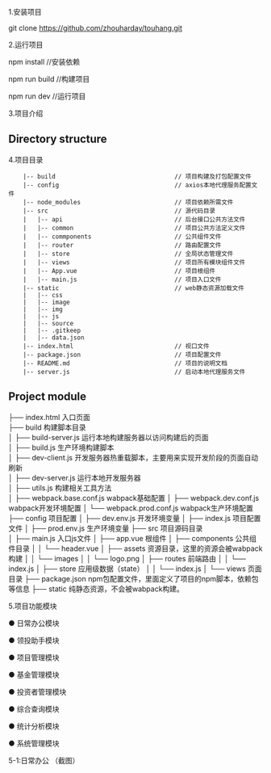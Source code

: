 1.安装项目

git clone https://github.com/zhouharday/touhang.git

2.运行项目

npm install //安装依赖

npm run build //构建项目

npm run dev //运行项目

3.项目介绍

## Directory structure ##
4.项目目录

        |-- build                                 // 项目构建及打包配置文件
        |-- config                                // axios本地代理服务配置文件
        |-- node_modules                          // 项目依赖所需文件
        |-- src                                   // 源代码目录  
        |   |-- api                               // 后台接口公共方法文件  
        |   |-- common                            // 项目公共方法定义文件  
        |   |-- commponents                       // 公共组件文件  
        |   |-- router                            // 路由配置文件  
        |   |-- store                             // 全局状态管理文件  
        |   |-- views                             // 项目所有模块组件文件  
        |   |-- App.vue                           // 项目根组件  
        |   |-- main.js                           // 项目入口文件  
        |-- static                                // web静态资源加载文件
        |   |-- css
        |   |-- image   
        |   |-- img
        |   |-- js 
        |   |-- source 
        |   |-- .gitkeep 
        |   |-- data.json  
        |-- index.html                            // 视口文件  
        |-- package.json                          // 项目配置文件  
        |-- README.md                             // 项目的说明文档  
        |-- server.js                             // 启动本地代理服务文件
## Project module ##


├── index.html                              入口页面     
   ├── build                                构建脚本目录     
        │   ├── build-server.js             运行本地构建服务器以访问构建后的页面      
        │   ├── build.js                    生产环境构建脚本      
        │   ├── dev-client.js               开发服务器热重载脚本，主要用来实现开发阶段的页面自动刷新  
        │   ├── dev-server.js               运行本地开发服务器  
        │   ├── utils.js                    构建相关工具方法  
        │   ├── webpack.base.conf.js        wabpack基础配置
        │   ├── webpack.dev.conf.js         wabpack开发环境配置
        │   └── webpack.prod.conf.js        wabpack生产环境配置
   ├── config                               项目配置
        │   ├── dev.env.js                  开发环境变量
        │   ├── index.js                    项目配置文件
        │   ├── prod.env.js                 生产环境变量
   ├── src                                  项目源码目录    
   │   ├── main.js                          入口js文件
       │   ├── app.vue                      根组件
       │   ├── components                   公共组件目录
       │   │   └── header.vue
       │   ├── assets                       资源目录，这里的资源会被wabpack构建
       │   │   └── images
       │   │       └── logo.png
       │   ├── routes                       前端路由
       │   │   └── index.js
       │   ├── store                        应用级数据（state）
       │   │   └── index.js
       │   └── views                        页面目录
       ├── package.json                     npm包配置文件，里面定义了项目的npm脚本，依赖包等信息
       ├── static                           纯静态资源，不会被wabpack构建。
    
5.项目功能模块

● 日常办公模块

● 领投助手模块

● 项目管理模块

● 基金管理模块

● 投资者管理模块

● 综合查询模块

● 统计分析模块

● 系统管理模块


5-1:日常办公
（截图）





























